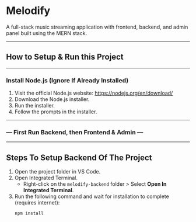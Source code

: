 # Melodify

A full-stack music streaming application with frontend, backend, and admin panel built using the MERN stack.

---

## How to Setup & Run this Project

---

### Install Node.js (Ignore If Already Installed)

1. Visit the official Node.js website: https://nodejs.org/en/download/
2. Download the Node.js installer.
3. Run the installer.
4. Follow the prompts in the installer.

---

### — First Run Backend, then Frontend & Admin —

---

## Steps To Setup Backend Of The Project

1. Open the project folder in VS Code.
2. Open Integrated Terminal.
   - Right-click on the `melodify-backend` folder > Select **Open In Integrated Terminal**.
3. Run the following command and wait for installation to complete (requires internet):
   ```bash
   npm install
   ```
